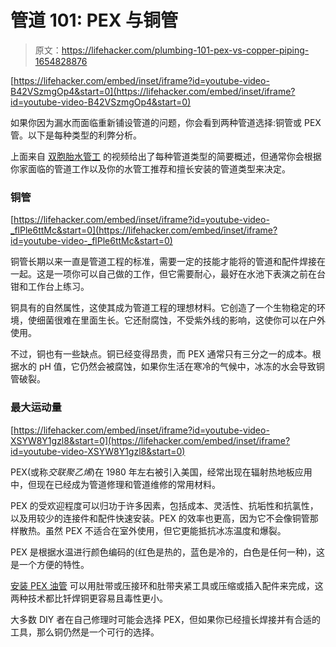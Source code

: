 # 管道 101: PEX 与铜管

> 原文：<https://lifehacker.com/plumbing-101-pex-vs-copper-piping-1654828876>

 [https://lifehacker.com/embed/inset/iframe?id=youtube-video-B42VSzmgOp4&start=0](https://lifehacker.com/embed/inset/iframe?id=youtube-video-B42VSzmgOp4&start=0) 

如果你因为漏水而面临重新铺设管道的问题，你会看到两种管道选择:铜管或 PEX 管。以下是每种类型的利弊分析。



上面来自 [双胞胎水管工](http://twinplumbers.com/) 的视频给出了每种管道类型的简要概述，但通常你会根据你家面临的管道工作以及你的水管工推荐和擅长安装的管道类型来决定。

### 铜管

 [https://lifehacker.com/embed/inset/iframe?id=youtube-video-_flPle6ttMc&start=0](https://lifehacker.com/embed/inset/iframe?id=youtube-video-_flPle6ttMc&start=0) 

铜管长期以来一直是管道工程的标准，需要一定的技能才能将的管道和配件焊接在一起。这是一项你可以自己做的工作，但它需要耐心，最好在水池下表演之前在台钳和工作台上练习。

铜具有的自然属性，这使其成为管道工程的理想材料。它创造了一个生物稳定的环境，使细菌很难在里面生长。它还耐腐蚀，不受紫外线的影响，这使你可以在户外使用。

不过，铜也有一些缺点。铜已经变得昂贵，而 PEX 通常只有三分之一的成本。根据水的 pH 值，它仍然会被腐蚀，如果你生活在寒冷的气候中，冰冻的水会导致铜管破裂。

### 最大运动量

 [https://lifehacker.com/embed/inset/iframe?id=youtube-video-XSYW8Y1gzl8&start=0](https://lifehacker.com/embed/inset/iframe?id=youtube-video-XSYW8Y1gzl8&start=0) 

PEX(或称*交联聚乙烯*)在 1980 年左右被引入美国，经常出现在辐射热地板应用中，但现在已经成为管道修理和管道维修的常用材料。

PEX 的受欢迎程度可以归功于许多因素，包括成本、灵活性、抗垢性和抗氯性，以及用较少的连接件和配件快速安装。PEX 的效率也更高，因为它不会像铜管那样散热。虽然 PEX 不适合在室外使用，但它更能抵抗冰冻温度和爆裂。

PEX 是根据水温进行颜色编码的(红色是热的，蓝色是冷的，白色是任何一种)，这是一个方便的特性。

[安装 PEX 油管](http://www.bobvila.com/articles/bob-vila-radio-pex-vs-copper/#.VFkb2PQbBoo) 可以用肚带或压接环和肚带夹紧工具或压缩或插入配件来完成，这两种技术都比钎焊铜更容易且毒性更小。

大多数 DIY 者在自己修理时可能会选择 PEX，但如果你已经擅长焊接并有合适的工具，那么铜仍然是一个可行的选择。